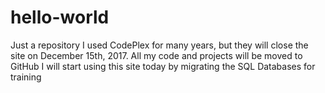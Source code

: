 # hello-world
Just a repository
I used CodePlex for many years, but they will close the site on December 15th, 2017. All my code and projects will be moved to GitHub
I will start using this site today by migrating the SQL Databases for training
